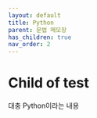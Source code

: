 ```yaml
---
layout: default
title: Python
parent: 문법 메모장
has_children: true
nav_order: 2
---
```


# Child of test

대충 Python이라는 내용